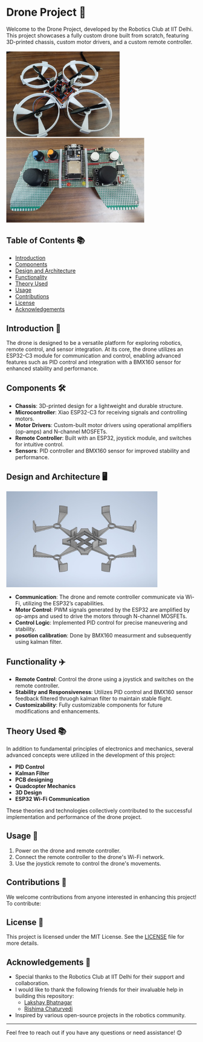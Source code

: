 # Drone Project 🚀

Welcome to the Drone Project, developed by the Robotics Club at IIT Delhi. This project showcases a fully custom drone built from scratch, featuring 3D-printed chassis, custom motor drivers, and a custom remote controller.
  <br>
  <br>
  <img src="public\asssets\Drone.jpg" alt="Drone" width="300"/>
  <img src="public\asssets\droneremote.jpg" alt="Motor Driver" width="365"/>
  <br>

## Table of Contents 📚
- [Introduction](https://github.com/Arnav-panjla/Robo-Drone/blob/main/README.md#introduction-)
- [Components](https://github.com/Arnav-panjla/Robo-Drone/blob/main/README.md#components-%EF%B8%8F)
- [Design and Architecture](https://github.com/Arnav-panjla/Robo-Drone/blob/main/README.md#design-and-architecture-%EF%B8%8F)
- [Functionality](https://github.com/Arnav-panjla/Robo-Drone/blob/main/README.md#functionality-%EF%B8%8F)
- [Theory Used](https://github.com/Arnav-panjla/Robo-Drone/blob/main/README.md#theory-used-)
- [Usage](https://github.com/Arnav-panjla/Robo-Drone/blob/main/README.md#usage-)
- [Contributions](https://github.com/Arnav-panjla/Robo-Drone/blob/main/README.md#contributions-)
- [License](https://github.com/Arnav-panjla/Robo-Drone/blob/main/README.md#license-)
- [Acknowledgements](https://github.com/Arnav-panjla/Robo-Drone/blob/main/README.md#acknowledgements-)

## Introduction 🌟

The drone is designed to be a versatile platform for exploring robotics, remote control, and sensor integration. At its core, the drone utilizes an ESP32-C3 module for communication and control, enabling advanced features such as PID control and integration with a BMX160 sensor for enhanced stability and performance.

## Components 🛠️

- **Chassis**: 3D-printed design for a lightweight and durable structure.
- **Microcontroller**: Xiao ESP32-C3 for receiving signals and controlling motors.
- **Motor Drivers**: Custom-built motor drivers using operational amplifiers (op-amps) and N-channel MOSFETs.
- **Remote Controller**: Built with an ESP32, joystick module, and switches for intuitive control.
- **Sensors**: PID controller and BMX160 sensor for improved stability and performance.

## Design and Architecture 🖥️

<img src=".\public\asssets\CADimage.jpg" alt="CADimage" width="400"/>

- **Communication**: The drone and remote controller communicate via Wi-Fi, utilizing the ESP32’s capabilities.
- **Motor Control**: PWM signals generated by the ESP32 are amplified by op-amps and used to drive the motors through N-channel MOSFETs.
- **Control Logic**: Implemented PID control for precise maneuvering and stability.
- **posotion calibration**: Done by BMX160 measurment and subsequently using kalman filter.

## Functionality ✈️

- **Remote Control**: Control the drone using a joystick and switches on the remote controller.
- **Stability and Responsiveness**: Utilizes PID control and BMX160 sensor feedback filtered thruogh kalman filter to maintain stable flight.
- **Customizability**: Fully customizable components for future modifications and enhancements.


## Theory Used 📚

In addition to fundamental principles of electronics and mechanics, several advanced concepts were utilized in the development of this project:

- **PID Control**
- **Kalman Filter**
- **PCB designing**
- **Quadcopter Mechanics**
- **3D Design**
- **ESP32 Wi-Fi Communication**

These theories and technologies collectively contributed to the successful implementation and performance of the drone project.

## Usage 📡

1. Power on the drone and remote controller.
2. Connect the remote controller to the drone's Wi-Fi network.
3. Use the joystick remote to control the drone's movements.

## Contributions 🤝

We welcome contributions from anyone interested in enhancing this project! To contribute:


## License 📜

This project is licensed under the MIT License. See the [LICENSE](LICENSE) file for more details.

## Acknowledgements 🙏

- Special thanks to the Robotics Club at IIT Delhi for their support and collaboration.
- I would like to thank the following friends for their invaluable help in building this repository:
    - [Lakshay Bhatnagar](https://github.com/Lakshya-bh) 
    - [Rishima Chaturvedi](https://github.com/friendusername)
- Inspired by various open-source projects in the robotics community.

---

Feel free to reach out if you have any questions or need assistance! 😊
